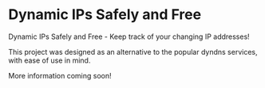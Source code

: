 # Dynamic IPs Safely and Free
Dynamic IPs Safely and Free - Keep track of your changing IP addresses!

This project was designed as an alternative to the popular dyndns services, with ease of use in mind.

More information coming soon!
